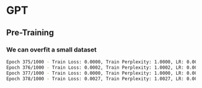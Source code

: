 # GPT



## Pre-Training

### We can overfit a small dataset

```bash
Epoch 375/1000 - Train Loss: 0.0000, Train Perplexity: 1.0000, LR: 0.000010, 
Epoch 376/1000 - Train Loss: 0.0002, Train Perplexity: 1.0002, LR: 0.000010, 
Epoch 377/1000 - Train Loss: 0.0000, Train Perplexity: 1.0000, LR: 0.000010, 
Epoch 378/1000 - Train Loss: 0.0027, Train Perplexity: 1.0027, LR: 0.000010, 
```
